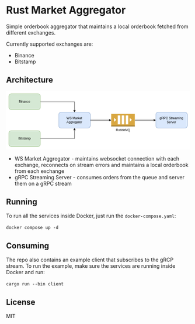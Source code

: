 # Rust Market Aggregator

Simple orderbook aggregator that maintains a local orderbook fetched from different exchanges.

Currently supported exchanges are:
- Binance
- Bitstamp

## Architecture

![diagram](./assets/diagram.png)

- WS Market Aggregator - maintains websocket connection with each exchange, reconnects on stream errors and maintains a local orderbook from each exchange
- gRPC Streaming Server - consumes orders from the queue and server them on a gRPC stream

## Running

To run all the services inside Docker, just run the `docker-compose.yaml`:

`docker compose up -d`

## Consuming

The repo also contains an example client that subscribes to the gRCP stream. To run the example, make sure the services are running inside Docker and run:

`cargo run --bin client`

## License
MIT
